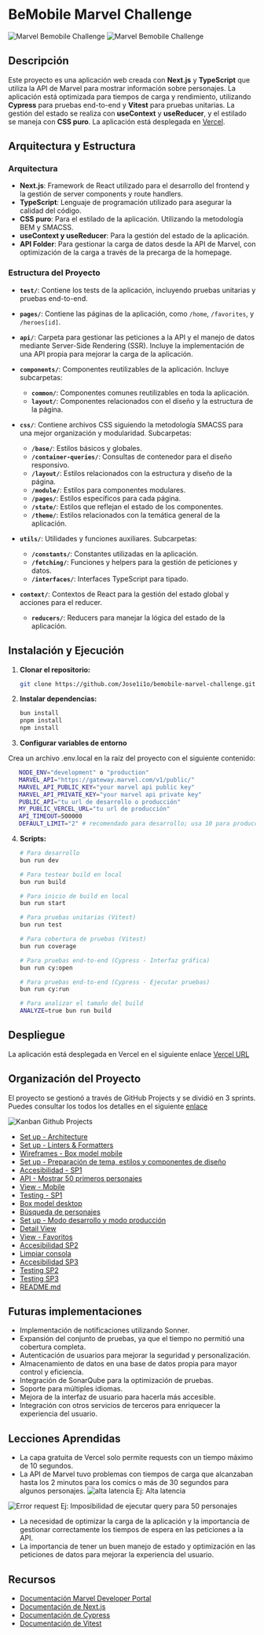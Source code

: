 # BeMobile Marvel Challenge

![Marvel Bemobile Challenge](https://i.makeagif.com/media/7-25-2024/rTBpaA.gif)
![Marvel Bemobile Challenge](https://i.makeagif.com/media/7-25-2024/rXm14Y.gif)

## Descripción

Este proyecto es una aplicación web creada con **Next.js** y **TypeScript** que utiliza la API de Marvel para mostrar información sobre personajes. La aplicación está optimizada para tiempos de carga y rendimiento, utilizando **Cypress** para pruebas end-to-end y **Vitest** para pruebas unitarias. La gestión del estado se realiza con **useContext** y **useReducer**, y el estilado se maneja con **CSS puro**. La aplicación está desplegada en [Vercel](https://bemobile-marvel-challenge.vercel.app).

## Arquitectura y Estructura

### Arquitectura

- **Next.js**: Framework de React utilizado para el desarrollo del frontend y la gestión de server components y route handlers.
- **TypeScript**: Lenguaje de programación utilizado para asegurar la calidad del código.
- **CSS puro**: Para el estilado de la aplicación. Utilizando la metodología BEM y SMACSS.
- **useContext y useReducer**: Para la gestión del estado de la aplicación.
- **API Folder**: Para gestionar la carga de datos desde la API de Marvel, con optimización de la carga a través de la precarga de la homepage.

### Estructura del Proyecto

- **`test/`**: Contiene los tests de la aplicación, incluyendo pruebas unitarias y pruebas end-to-end.

- **`pages/`**: Contiene las páginas de la aplicación, como `/home`, `/favorites`, y `/heroes[id]`.

- **`api/`**: Carpeta para gestionar las peticiones a la API y el manejo de datos mediante Server-Side Rendering (SSR). Incluye la implementación de una API propia para mejorar la carga de la aplicación.

- **`components/`**: Componentes reutilizables de la aplicación. Incluye subcarpetas:
  - **`common/`**: Componentes comunes reutilizables en toda la aplicación.
  - **`layout/`**: Componentes relacionados con el diseño y la estructura de la página.

- **`css/`**: Contiene archivos CSS siguiendo la metodología SMACSS para una mejor organización y modularidad. Subcarpetas:
  - **`/base/`**: Estilos básicos y globales.
  - **`/container-queries/`**: Consultas de contenedor para el diseño responsivo.
  - **`/layout/`**: Estilos relacionados con la estructura y diseño de la página.
  - **`/module/`**: Estilos para componentes modulares.
  - **`/pages/`**: Estilos específicos para cada página.
  - **`/state/`**: Estilos que reflejan el estado de los componentes.
  - **`/theme/`**: Estilos relacionados con la temática general de la aplicación.

- **`utils/`**: Utilidades y funciones auxiliares. Subcarpetas:
  - **`/constants/`**: Constantes utilizadas en la aplicación.
  - **`/fetching/`**: Funciones y helpers para la gestión de peticiones y datos.
  - **`/interfaces/`**: Interfaces TypeScript para tipado.

- **`context/`**: Contextos de React para la gestión del estado global y acciones para el reducer.
    - **`reducers/`**: Reducers para manejar la lógica del estado de la aplicación.


## Instalación y Ejecución

1. **Clonar el repositorio:**
   ```bash
   git clone https://github.com/Jose1i1o/bemobile-marvel-challenge.git
   ````

2. **Instalar dependencias:**
    ```bash
    bun install
    pnpm install
    npm install
    ```

3. **Configurar variables de entorno**

 Crea un archivo .env.local en la raíz del proyecto con el siguiente contenido:
 ```bash
    NODE_ENV="development" o "production"
    MARVEL_API="https://gateway.marvel.com/v1/public/"
    MARVEL_API_PUBLIC_KEY="your marvel api public key"
    MARVEL_API_PRIVATE_KEY="your marvel api private key"
    PUBLIC_API="tu url de desarrollo o producción"
    MY_PUBLIC_VERCEL_URL="tu url de producción"
    API_TIMEOUT=500000
    DEFAULT_LIMIT="2" # recomendado para desarrollo; usa 10 para producción --> latencia elevada
```
    
4. **Scripts:**

    ```bash
    # Para desarrollo
    bun run dev

    # Para testear build en local
    bun run build

    # Para inicio de build en local
    bun run start

    # Para pruebas unitarias (Vitest)
    bun run test

    # Para cobertura de pruebas (Vitest)
    bun run coverage

    # Para pruebas end-to-end (Cypress - Interfaz gráfica)
    bun run cy:open

    # Para pruebas end-to-end (Cypress - Ejecutar pruebas)
    bun run cy:run

    # Para analizar el tamaño del build
    ANALYZE=true bun run build

    ```
## Despliegue

La aplicación está desplegada en Vercel en el siguiente enlace [Vercel URL](https://bemobile-marvel-challenge.vercel.app)


## Organización del Proyecto

El proyecto se gestionó a través de GitHub Projects y se dividió en 3 sprints. Puedes consultar los todos los detalles en el siguiente [enlace](https://github.com/users/Jose1i1o/projects/10)

![Kanban Github Projects](https://res.cloudinary.com/devrldmmc/image/upload/v1721907849/personal/bemovile_tech_challenge_status_board.webp)


- [Set up - Architecture](https://github.com/Jose1i1o/bemobile-marvel-challenge/issues/7)
- [Set up - Linters & Formatters](https://github.com/Jose1i1o/bemobile-marvel-challenge/issues/11)
- [Wireframes - Box model mobile](https://github.com/Jose1i1o/bemobile-marvel-challenge/issues/5)
- [Set up - Preparación de tema, estilos y componentes de diseño](https://github.com/Jose1i1o/bemobile-marvel-challenge/issues/18)
- [Accesibilidad - SP1](https://github.com/Jose1i1o/bemobile-marvel-challenge/issues/8)
- [API - Mostrar 50 primeros personajes](https://github.com/Jose1i1o/bemobile-marvel-challenge/issues/19)
- [View - Mobile](https://github.com/Jose1i1o/bemobile-marvel-challenge/issues/20)
- [Testing - SP1](https://github.com/Jose1i1o/bemobile-marvel-challenge/issues/14)
- [Box model desktop](https://github.com/Jose1i1o/bemobile-marvel-challenge/issues/6)
- [Búsqueda de personajes](https://github.com/Jose1i1o/bemobile-marvel-challenge/issues/17)
- [Set up - Modo desarrollo y modo producción](https://github.com/Jose1i1o/bemobile-marvel-challenge/issues/2)
- [Detail View](https://github.com/Jose1i1o/bemobile-marvel-challenge/issues/21)
- [View - Favoritos](https://github.com/Jose1i1o/bemobile-marvel-challenge/issues/22)
- [Accesibilidad SP2](https://github.com/Jose1i1o/bemobile-marvel-challenge/issues/9)
- [Limpiar consola](https://github.com/Jose1i1o/bemobile-marvel-challenge/issues/13)
- [Accesibilidad SP3](https://github.com/Jose1i1o/bemobile-marvel-challenge/issues/10)
- [Testing SP2](https://github.com/Jose1i1o/bemobile-marvel-challenge/issues/15)
- [Testing SP3](https://github.com/Jose1i1o/bemobile-marvel-challenge/issues/16)
- [README.md](https://github.com/Jose1i1o/bemobile-marvel-challenge/issues/4)

## Futuras implementaciones

- Implementación de notificaciones utilizando Sonner.
- Expansión del conjunto de pruebas, ya que el tiempo no permitió una cobertura completa.
- Autenticación de usuarios para mejorar la seguridad y personalización.
- Almacenamiento de datos en una base de datos propia para mayor control y eficiencia.
- Integración de SonarQube para la optimización de pruebas.
- Soporte para múltiples idiomas.
- Mejora de la interfaz de usuario para hacerla más accesible.
- Integración con otros servicios de terceros para enriquecer la experiencia del usuario.

## Lecciones Aprendidas

- La capa gratuita de Vercel solo permite requests con un tiempo máximo de 10 segundos.
- La API de Marvel tuvo problemas con tiempos de carga que alcanzaban hasta los 2 minutos para los comics o más de 30 segundos para algunos personajes.
![alta latencia](https://res.cloudinary.com/devrldmmc/image/upload/v1721914549/personal/Screenshot_2024-07-23_at_13.13.36.webp)
Ej: Alta latencia

![Error request](https://res.cloudinary.com/devrldmmc/image/upload/v1721914836/personal/Screenshot_2024-07-23_at_13.18.33.webp)
Ej: Imposibilidad de ejecutar query para 50 personajes

- La necesidad de optimizar la carga de la aplicación y la importancia de gestionar correctamente los tiempos de espera en las peticiones a la API.
- La importancia de tener un buen manejo de estado y optimización en las peticiones de datos para mejorar la experiencia del usuario.


## Recursos

- [Documentación Marvel Developer Portal](https://developer.marvel.com/docs)
- [Documentación de Next.js](https://nextjs.org/docs)
- [Documentación de Cypress](https://docs.cypress.io)
- [Documentación de Vitest](https://vitest.dev)







